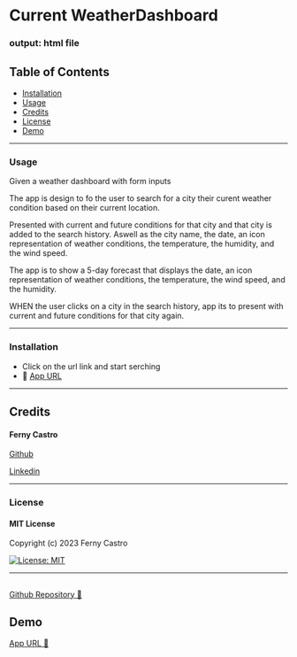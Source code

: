 # Current WeatherDashboard

### output: html file

## Table of Contents

- [Installation](#installation)
- [Usage](#usage)
- [Credits](#credits)
- [License](#license)
- [Demo](#demo)

---
### Usage

Given a weather dashboard with form inputs

The app is design to fo the user to search for a city their curent weather condition based on their current location.

Presented with current and future conditions for that city and that city is added to the search history.
Aswell as the city name, the date, an icon representation of weather conditions, the temperature, the humidity, and the wind speed.

The app is to show a 5-day forecast that displays the date, an icon representation of weather conditions, the temperature, the wind speed, and the humidity.

WHEN the user clicks on a city in the search history, app its to present with current and future conditions for that city again.


---
### Installation
- Click on the url link and start serching
- 🔗 [App URL](https://fernycastro8.github.io/current_weather_dash_mod6/)

---
## Credits
#### Ferny Castro 

[Github](https://github.com/FernyCastro8)

[Linkedin]()

------
### License

#### MIT License

Copyright (c) 2023 Ferny Castro

[![License: MIT](https://img.shields.io/badge/License-MIT-yellow.svg)](https://opensource.org/licenses/MIT)


---
## 

[Github Repository 🔗](git@github.com:FernyCastro8/current_weather_dash_mod6.git)

## Demo

[App URL 🔗](https://fernycastro8.github.io/current_weather_dash_mod6/)




